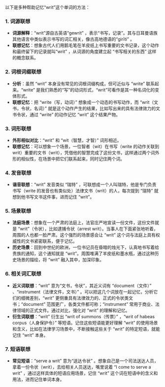 以下是多种帮助记忆“writ”这个单词的方法：

### 1. 词源联想
 - **词源解释**：“writ”源自古英语“gewrit” ，表示“书写，记录”。其与日耳曼语族其他语言中类似表示书写的词汇相关，像古高地德语的“girīti” 。
 - **联想记忆**：想象古代人们用鹅毛笔在羊皮纸上书写重要的文书记录，这个动作和最终留下的记录就叫“writ” ，从词源的角度建立起 “书写相关的东西” 这样的概念联系。

### 2. 词根词缀联想
 - **分析**：虽然 “writ” 本身没有常见的词根词缀构成，但可近似与 “write” 联系起来。“write” 是我们熟悉的“写”的动词形式，“writ”可看作是其一种名词化的变体形式。
 - **联想记忆**：把 “write（写，动词）” 想象成一个动态的书写动作，而 “writ（文书，令状，名词）” 就是这个动作产生的结果，比如写出来的具有法律效力的文书令状，通过 “write” 的动作记忆 “writ” 这个结果产物。

### 3. 词形联想
 - **外形相似对比**：“writ” 和 “wit（智慧，才智）” 词形相近。
 - **联想记忆**：可以想象一个场景，一位智者（wit）在书写（write 的动作关联到 writ）重要的文书（writ），凭借他的智慧完成了这份文书，这样通过两个词外形的相似性，在场景中把它们联系起来，同时记住两个词。

### 4. 发音联想
 - **谐音联想**：“writ” 发音类似 “瑞特” ，可联想成一个人叫瑞特，他是专门负责书写（write 的发音也有类似处）法律文书（writ）的人，每次提到 “瑞特” 就想到他书写文书这件事，进而记住 “writ”。

### 5. 场景联想
 - **法庭场景**：想象在一个严肃的法庭上，法官庄严地宣读一份文件，这份文件就是 “writ”（令状），比如逮捕令状（arrest writ）。当事人在下面紧张地听着，周围的人也都一脸严肃。这个强烈的场景感会让 “writ” 这个词与法庭上具有权威性的文书紧密联系，便于记忆。
 - **历史场景**：回到中世纪的欧洲，一位书记员在昏暗的烛光下，认真地书写着给贵族的通知，这个通知就是 “writ”。周围堆满了羊皮纸和墨水瓶，通过这种历史场景的描绘，将 “writ” 融入其中，加深印象。

### 6. 相关词汇联想
 - **近义词联想**：“writ” 意为“文书，令状”，其近义词有 “document（文件）” 、“instrument（法律文件，文书）” 。可以把这几个词放在一起记忆，分析它们的细微差别，“writ” 更侧重具有法律效力的、正式的令状类文书；“document” 范围更广，各类文件都可称；“instrument” 常用于商业、法律领域的正式文件。通过对比，强化对 “writ” 的理解和记忆。
 - **衍生词联想**：“writ” 衍生出 “writ of summons（传票）” ，“writ of habeas corpus（人身保护令）” 等短语。记住这些短语能更好理解 “writ” 的使用场景和含义，比如在法律学习场景中，不断接触这些关于 “writ” 的特定短语，就能记住 “writ” 本身。

### 7. 短语联想
 - **常见短语**：“serve a writ” 意为“送达令状” 。想象自己是一个司法送达人员，拿着一份令状（writ），去给相关人员送达，嘴里说着 “I come to serve a writ” ，通过这样具体的短语应用场景，记住 “writ” 这个词在短语中的含义和用法，进而记住单词本身。 